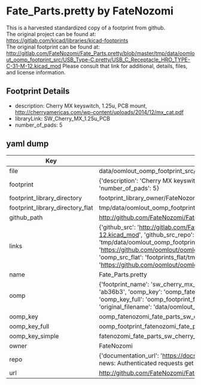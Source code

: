 # Fate_Parts.pretty by FateNozomi  
This is a harvested standardized copy of a footprint from github.  
The original project can be found at:  
https://gitlab.com/kicad/libraries/kicad-footprints  
The original footprint can be found at:
http://gitlab.com/FateNozomi/Fate_Parts.pretty/blob/master/tmp/data/oomlout_oomp_footprint_src/USB_Type-C.pretty/USB_C_Receptacle_HRO_TYPE-C-31-M-12.kicad_mod
Please consult that link for additional, details, files, and license information.  
## Footprint Details
* description: Cherry MX keyswitch, 1.25u, PCB mount, http://cherryamericas.com/wp-content/uploads/2014/12/mx_cat.pdf  
* libraryLink: SW_Cherry_MX_1.25u_PCB  
* number_of_pads: 5  
## yaml dump  
| Key | Value |  
| --- | --- |  
| file | data/oomlout_oomp_footprint_src/Fate_Parts.pretty/MX_Switch.pretty/SW_Cherry_MX_1.25u_PCB.kicad_mod |  
| footprint | {'description': 'Cherry MX keyswitch, 1.25u, PCB mount, http://cherryamericas.com/wp-content/uploads/2014/12/mx_cat.pdf', 'libraryLink': 'SW_Cherry_MX_1.25u_PCB', 'number_of_pads': 5} |  
| footprint_library_directory | footprint_library_owner/FateNozomi_Fate_Parts.pretty |  
| footprint_library_directory_flat | tmp/data/oomlout_oomp_footprint_src/footprints_flat/fatenozomi_fate_parts_sw_cherry_mx_1_25u_pcb/working |  
| github_path | http://github.com/FateNozomi/Fate_Parts.pretty/blob/master/tmp/data/oomlout_oomp_footprint_src/MX_Switch.pretty/SW_Cherry_MX_1.25u_PCB.kicad_mod |  
| links | {'github_src': 'http://gitlab.com/FateNozomi/Fate_Parts.pretty/blob/master/tmp/data/oomlout_oomp_footprint_src/USB_Type-C.pretty/USB_C_Receptacle_HRO_TYPE-C-31-M-12.kicad_mod', 'github_src_repo': 'https://gitlab.com/kicad/libraries/kicad-footprints', 'oomp_bot': 'tmp/data/oomlout_oomp_footprint_src/footprints/fatenozomi_fate_parts_sw_cherry_mx_1_25u_pcb/working', 'oomp_bot_github': 'https://github.com/oomlout/oomlout_oomp_footprint_bot/tree/main/tmp/data/oomlout_oomp_footprint_src/footprints/fatenozomi_fate_parts_sw_cherry_mx_1_25u_pcb/working', 'oomp_src_flat': 'footprints_flat/tmp/data/oomlout_oomp_footprint_src/footprints_flat/fatenozomi_fate_parts_sw_cherry_mx_1_25u_pcb/working', 'oomp_src_flat_github': 'https://github.com/oomlout/oomlout_oomp_footprint_src/tree/main/tmp/data/oomlout_oomp_footprint_src/footprints_flat/fatenozomi_fate_parts_sw_cherry_mx_1_25u_pcb/working'} |  
| name | Fate_Parts.pretty |  
| oomp | {'footprint_name': 'sw_cherry_mx_1_25u_pcb', 'library_name': 'fate_parts', 'md5': 'ab36b3908af650ae0f0227f5870693cd', 'md5_10': 'ab36b3908a', 'md5_5': 'ab36b', 'md5_6': 'ab36b3', 'oomp_key': 'oomp_fatenozomi_fate_parts_sw_cherry_mx_1_25u_pcb', 'oomp_key_extra': 'oomp_footprint_fatenozomi_fate_parts_sw_cherry_mx_1_25u_pcb', 'oomp_key_full': 'oomp_footprint_fatenozomi_fate_parts_sw_cherry_mx_1_25u_pcb_ab36b3', 'oomp_key_simple': 'fatenozomi_fate_parts_sw_cherry_mx_1_25u_pcb', 'original_filename': 'data/oomlout_oomp_footprint_src/Fate_Parts.pretty/MX_Switch.pretty/SW_Cherry_MX_1.25u_PCB.kicad_mod', 'owner_name': 'fatenozomi'} |  
| oomp_key | oomp_fatenozomi_fate_parts_sw_cherry_mx_1_25u_pcb |  
| oomp_key_full | oomp_footprint_fatenozomi_fate_parts_sw_cherry_mx_1_25u_pcb |  
| oomp_key_simple | fatenozomi_fate_parts_sw_cherry_mx_1_25u_pcb |  
| owner | FateNozomi |  
| repo | {'documentation_url': 'https://docs.github.com/rest/overview/resources-in-the-rest-api#rate-limiting', 'message': "API rate limit exceeded for 84.66.142.224. (But here's the good news: Authenticated requests get a higher rate limit. Check out the documentation for more details.)"} |  
| url | http://github.com/FateNozomi/Fate_Parts.pretty |  

